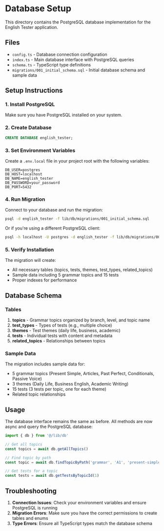 # Database Setup

This directory contains the PostgreSQL database implementation for the English Tester application.

## Files

- `config.ts` - Database connection configuration
- `index.ts` - Main database interface with PostgreSQL queries
- `schema.ts` - TypeScript type definitions
- `migrations/001_initial_schema.sql` - Initial database schema and sample data

## Setup Instructions

### 1. Install PostgreSQL

Make sure you have PostgreSQL installed on your system.

### 2. Create Database

```sql
CREATE DATABASE english_tester;
```

### 3. Set Environment Variables

Create a `.env.local` file in your project root with the following variables:

```env
DB_USER=postgres
DB_HOST=localhost
DB_NAME=english_tester
DB_PASSWORD=your_password
DB_PORT=5432
```

### 4. Run Migration

Connect to your database and run the migration:

```bash
psql -d english_tester -f lib/db/migrations/001_initial_schema.sql
```

Or if you're using a different PostgreSQL client:

```bash
psql -h localhost -U postgres -d english_tester -f lib/db/migrations/001_initial_schema.sql
```

### 5. Verify Installation

The migration will create:
- All necessary tables (topics, tests, themes, test_types, related_topics)
- Sample data including 5 grammar topics and 15 tests
- Proper indexes for performance

## Database Schema

### Tables

1. **topics** - Grammar topics organized by branch, level, and topic name
2. **test_types** - Types of tests (e.g., multiple choice)
3. **themes** - Test themes (daily life, business, academic)
4. **tests** - Individual tests with content and metadata
5. **related_topics** - Relationships between topics

### Sample Data

The migration includes sample data for:
- 5 grammar topics (Present Simple, Articles, Past Perfect, Conditionals, Passive Voice)
- 3 themes (Daily Life, Business English, Academic Writing)
- 15 tests (3 tests per topic, one for each theme)
- Related topic relationships

## Usage

The database interface remains the same as before. All methods are now async and query the PostgreSQL database:

```typescript
import { db } from '@/lib/db'

// Get all topics
const topics = await db.getAllTopics()

// Find topic by path
const topic = await db.findTopicByPath('grammar', 'A1', 'present-simple')

// Get tests for a topic
const tests = await db.getTestsByTopicId(1)
```

## Troubleshooting

1. **Connection Issues**: Check your environment variables and ensure PostgreSQL is running
2. **Migration Errors**: Make sure you have the correct permissions to create tables and enums
3. **Type Errors**: Ensure all TypeScript types match the database schema 